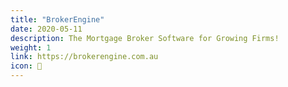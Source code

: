```yaml
---
title: "BrokerEngine"
date: 2020-05-11
description: The Mortgage Broker Software for Growing Firms!
weight: 1
link: https://brokerengine.com.au
icon: 🤖
---
```

